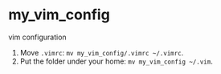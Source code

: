 # my_vim_config
vim configuration

1. Move `.vimrc`: `mv my_vim_config/.vimrc ~/.vimrc`.
2. Put the folder under your home: `mv my_vim_config ~/.vim`.
